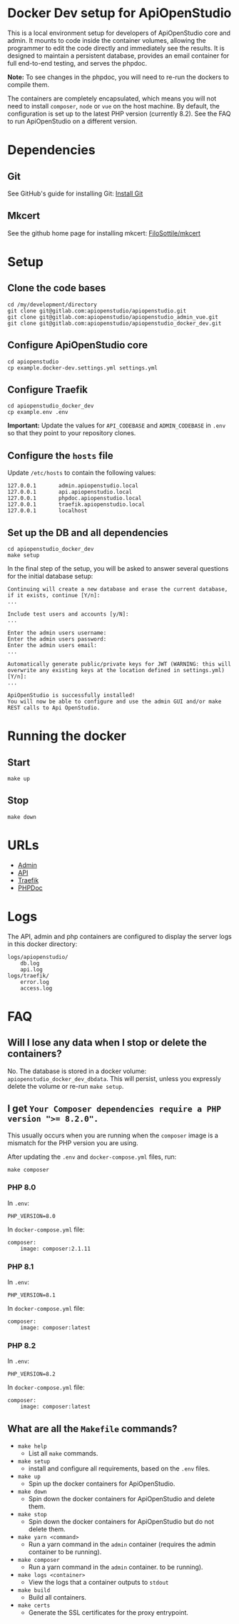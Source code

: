 Docker Dev setup for ApiOpenStudio
==================================

This is a local environment setup for developers of ApiOpenStudio core and
admin. It mounts to code inside the container volumes, allowing the programmer
to edit the code directly and immediately see the results. It is designed to
maintain a persistent database, provides an email container for full end-to-end
testing, and serves the phpdoc.

**Note:** To see changes in the phpdoc, you will need to re-run the dockers to compile
  them.

The containers are completely encapsulated, which means you will not need to install
`composer`, `node` or `vue` on the host machine. By default, the configuration
is set up to the latest PHP version (currently 8.2). See the FAQ to run
ApiOpenStudio on a different version.

# Dependencies

## Git

See GitHub's guide for installing Git: [Install Git][install_git]

## Mkcert

See the github home page for installing mkcert: [FiloSottile/mkcert][mkcert]

# Setup

## Clone the code bases

    cd /my/development/directory
    git clone git@gitlab.com:apiopenstudio/apiopenstudio.git
    git clone git@gitlab.com:apiopenstudio/apiopenstudio_admin_vue.git
    git clone git@gitlab.com:apiopenstudio/apiopenstudio_docker_dev.git

## Configure ApiOpenStudio core

    cd apiopenstudio
    cp example.docker-dev.settings.yml settings.yml

## Configure Traefik

    cd apiopenstudio_docker_dev
    cp example.env .env

**Important:** Update the values for `API_CODEBASE` and `ADMIN_CODEBASE` in `.env` so that
they point to your repository clones.

## Configure the `hosts` file

Update `/etc/hosts` to contain the following values:

    127.0.0.1       admin.apiopenstudio.local
    127.0.0.1       api.apiopenstudio.local
    127.0.0.1       phpdoc.apiopenstudio.local
    127.0.0.1       traefik.apiopenstudio.local
    127.0.0.1       localhost

## Set up the DB and all dependencies

    cd apiopenstudio_docker_dev
    make setup

In the final step of the setup, you will be asked to answer several questions
for the initial database setup:

    Continuing will create a new database and erase the current database, if it exists, continue [Y/n]:
    ...

    Include test users and accounts [y/N]:
    ...

    Enter the admin users username:
    Enter the admin users password:
    Enter the admin users email:
    ...

    Automatically generate public/private keys for JWT (WARNING: this will overwrite any existing keys at the location defined in settings.yml) [Y/n]:
    ...

    ApiOpenStudio is successfully installed!
    You will now be able to configure and use the admin GUI and/or make REST calls to Api OpenStudio.

# Running the docker

## Start

    make up

## Stop

    make down

# URLs

* [Admin][local_admin]
* [API][local_api]
* [Traefik][local_traefik]
* [PHPDoc][local_phpdoc]

# Logs

The API, admin and php containers are configured to display the server logs in
this docker directory:

    logs/apiopenstudio/
        db.log
        api.log
    logs/traefik/
        error.log
        access.log

# FAQ

## Will I lose any data when I stop or delete the containers?

No. The database is stored in a docker volume:
`apiopenstudio_docker_dev_dbdata`. This will persist, unless you expressly
delete the volume or re-run `make setup`.

## I get `Your Composer dependencies require a PHP version ">= 8.2.0".`

This usually occurs when you are running when the `composer` image is a mismatch
for the PHP version you are using.

After updating the `.env` and `docker-compose.yml` files, run:

    make composer

### PHP 8.0

In `.env`:

    PHP_VERSION=8.0

In `docker-compose.yml` file:

    composer:
        image: composer:2.1.11

### PHP 8.1

In `.env`:

    PHP_VERSION=8.1

In `docker-compose.yml` file:

    composer:
        image: composer:latest

### PHP 8.2

In `.env`:

    PHP_VERSION=8.2

In `docker-compose.yml` file:

    composer:
        image: composer:latest

## What are all the `Makefile` commands?

* `make help`
  * List all `make` commands.
* `make setup`
  * install and configure all requirements, based on the `.env` files.
* `make up`
  * Spin up the docker containers for ApiOpenStudio.
* `make down`
  * Spin down the docker containers for ApiOpenStudio and delete them.
* `make stop`
  * Spin down the docker containers for ApiOpenStudio but do not delete them.
* `make yarn <command>`
  * Run a yarn command in the `admin` container (requires the admin container
    to be running).
* `make composer`
  * Run a yarn command in the `admin` container.
    to be running).
* `make logs <container>`
  * View the logs that a container outputs to `stdout`
* `make build`
  * Build all containers.
* `make certs`
  * Generate the SSL certificates for the proxy entrypoint.

[local_traefik]: https://admin.apiopenstudio.local:8080
[local_api]: https://api.apiopenstudio.local
[local_phpdoc]: https://phpdoc.apiopenstudio.local
[local_admin]: https://admin.apiopenstudio.local
[mkcert]: https://github.com/FiloSottile/mkcert
[install_git]: https://github.com/git-guides/install-git

